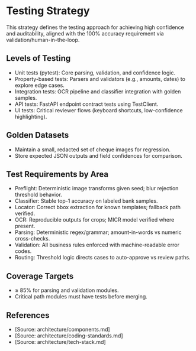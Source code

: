 # Testing Strategy

This strategy defines the testing approach for achieving high confidence and auditability, aligned with the 100% accuracy requirement via validation/human-in-the-loop.

## Levels of Testing
- Unit tests (pytest): Core parsing, validation, and confidence logic.
- Property-based tests: Parsers and validators (e.g., amounts, dates) to explore edge cases.
- Integration tests: OCR pipeline and classifier integration with golden samples.
- API tests: FastAPI endpoint contract tests using TestClient.
- UI tests: Critical reviewer flows (keyboard shortcuts, low-confidence highlighting).

## Golden Datasets
- Maintain a small, redacted set of cheque images for regression.
- Store expected JSON outputs and field confidences for comparison.

## Test Requirements by Area
- Preflight: Deterministic image transforms given seed; blur rejection threshold behavior.
- Classifier: Stable top-1 accuracy on labeled bank samples.
- Locator: Correct bbox extraction for known templates; fallback path verified.
- OCR: Reproducible outputs for crops; MICR model verified where present.
- Parsing: Deterministic regex/grammar; amount-in-words vs numeric cross-checks.
- Validation: All business rules enforced with machine-readable error codes.
- Routing: Threshold logic directs cases to auto-approve vs review paths.

## Coverage Targets
- ≥ 85% for parsing and validation modules.
- Critical path modules must have tests before merging.

## References
- [Source: architecture/components.md]
- [Source: architecture/coding-standards.md]
- [Source: architecture/tech-stack.md]
